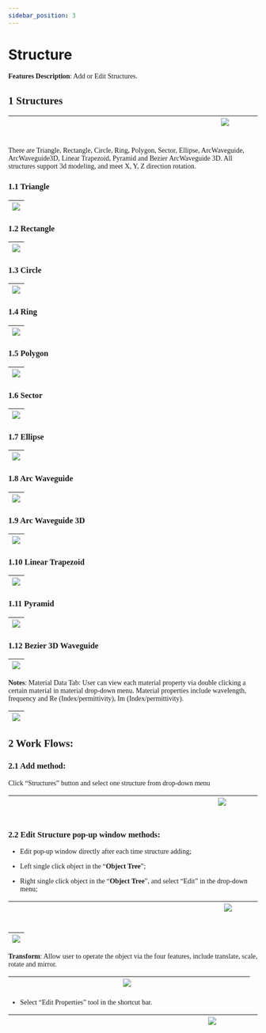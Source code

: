 ```yaml
---
sidebar_position: 3
---
```


# Structure

<font face = "Calibri">

<div class="text-justify">

**Features Description**: Add or Edit Structures.

## 1 Structures 


|&emsp;&emsp;&emsp;&emsp;&emsp;&emsp;&emsp;&emsp;&emsp;&emsp;&emsp;&emsp;&emsp;&emsp;&emsp;&emsp;&emsp;&emsp;&emsp;&emsp;&emsp;&emsp;&emsp; ![](../../static/img/tutorial/structures/structures.png)&emsp;&emsp;&emsp;&emsp;&emsp;&emsp;&emsp;&emsp;&emsp;&emsp;&emsp;&emsp;&emsp;&emsp;&emsp;&emsp;&emsp;&emsp;&emsp;&emsp;&emsp;&emsp;&emsp; | 
| :------------------------------------------------------------: | 



There are Triangle, Rectangle, Circle, Ring, Polygon, Sector, Ellipse, ArcWaveguide, ArcWaveguide3D, Linear Trapezoid, Pyramid and Bezier ArcWaveguide 3D. All structures support 3d modeling, and meet X, Y, Z direction rotation.

### 1.1 Triangle

|![](../../static/img/tutorial/structures/triangle.png) | 
| :------------------------------------------------------------: | 


### 1.2 Rectangle

|![](../../static/img/tutorial/structures/rectangle.png) | 
| :------------------------------------------------------------: | 


### 1.3 Circle
|![](../../static/img/tutorial/structures/circle.png) | 
| :------------------------------------------------------------: | 


### 1.4 Ring

| ![](../../static/img/tutorial/structures/ring.png)| 
| :------------------------------------------------------------: | 

### 1.5 Polygon

| ![](../../static/img/tutorial/structures/polygon.png)| 
| :------------------------------------------------------------: | 

### 1.6 Sector

| ![](../../static/img/tutorial/structures/sector.png)| 
| :------------------------------------------------------------: | 

### 1.7 Ellipse

| ![](../../static/img/tutorial/structures/ellipse.png)| 
| :------------------------------------------------------------: | 

### 1.8 Arc Waveguide

| ![](../../static/img/tutorial/structures/arc_waveguide.png)| 
| :------------------------------------------------------------: | 

### 1.9 Arc Waveguide 3D

| ![](../../static/img/tutorial/structures/arc_waveguide_3D.png)| 
| :------------------------------------------------------------: | 

### 1.10 Linear Trapezoid

| ![](../../static/img/tutorial/structures/linear_trapezoid.png)| 
| :------------------------------------------------------------: | 

### 1.11 Pyramid

| ![](../../static/img/tutorial/structures/pyramid.png)| 
| :------------------------------------------------------------: | 

### 1.12 Bezier 3D Waveguide

| ![](../../static/img/tutorial/structures/bezier.png)| 
| :------------------------------------------------------------: | 



**Notes**: Material Data Tab: User can view each material property via double clicking a certain material in material drop-down menu. Material properties include wavelength, frequency and Re (Index/permittivity), Im (Index/permittivity).


|![](../../static/img/tutorial/structures/materialDataTab.png)|
| :------------------------------------------------------------: | 

## 2 Work Flows: 

### 2.1 Add method:

Click “Structures” button and select one structure from drop-down menu

|&ensp;&emsp;&emsp;&emsp;&emsp;&emsp;&emsp;&emsp;&emsp;&emsp;&emsp;&emsp;&emsp;&emsp;&emsp;&emsp;&emsp;&emsp;&emsp;&emsp;&emsp;&emsp;&emsp;![](../../static/img/tutorial/structures/addMethod.png)&emsp;&emsp;&emsp;&emsp;&emsp;&emsp;&emsp;&emsp;&emsp;&emsp;&emsp;&emsp;&emsp;&emsp;&emsp;&emsp;&emsp;&emsp;&emsp;&emsp;&emsp;&emsp;|
| :------------------------------------------------------------: |   



### 2.2 Edit Structure pop-up window methods:

+	Edit pop-up window directly after each time structure adding;
+	Left single click object in the “**Object Tree**”;

+	Right single click object in the “**Object Tree**”, and select “Edit” in the drop-down menu;

|&emsp;&emsp;&emsp;&emsp;&emsp;&emsp;&emsp;&emsp;&emsp;&emsp;&emsp;&emsp;&emsp;&emsp;&emsp;&emsp;&emsp;&emsp;&emsp;&emsp;&emsp;&emsp;&emsp;&emsp;![](../../static/img/tutorial/structures/objectTree.png)&emsp;&emsp;&emsp;&emsp;&emsp;&emsp;&emsp;&emsp;&emsp;&emsp;&emsp;&emsp;&emsp;&emsp;&emsp;&emsp;&emsp;&emsp;&emsp;&emsp;&emsp;&emsp;&emsp;|
| :------------------------------------------------------------: |

|![](../../static/img/tutorial/structures/chat.png)|
| :------------------------------------------------------------: |


**Transform**: Allow user to operate the object via the four features, include translate, scale, rotate and mirror.

|&emsp;&emsp;&emsp;&emsp;&emsp;&emsp;&emsp;&emsp;&emsp;&emsp;&emsp;&emsp;&emsp;&emsp;![](../../static/img/tutorial/structures/tranform.png)&ensp;&emsp;&emsp;&emsp;&emsp;&emsp;&emsp;&emsp;&emsp;&emsp;&emsp;&emsp;&emsp;&emsp;&emsp;|
| :------------------------------------------------------------: |


+ Select “Edit Properties” tool in the shortcut bar.

|&emsp;&emsp;&emsp;&emsp;&emsp;&emsp;&emsp;&emsp;&emsp;&emsp;&emsp;&emsp;&emsp;&emsp;&emsp;&emsp;&emsp;&emsp;&emsp;&emsp;![](../../static/img/tutorial/structures/editProperties.png)&emsp;&emsp;&emsp;&emsp;&emsp;&emsp;&emsp;&emsp;&emsp;&emsp;&emsp;&emsp;&emsp;&emsp;&emsp;&emsp;&emsp;&emsp;&emsp;&emsp;|
| :------------------------------------------------------------: |

</div>

</font>